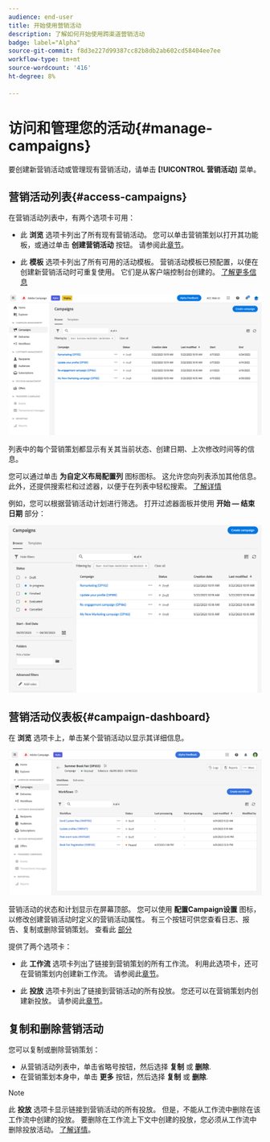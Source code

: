```yaml
---
audience: end-user
title: 开始使用营销活动
description: 了解如何开始使用跨渠道营销活动
badge: label="Alpha"
source-git-commit: f8d3e227d99387cc82b8db2ab602cd58404ee7ee
workflow-type: tm+mt
source-wordcount: '416'
ht-degree: 8%

---
```



# 访问和管理您的活动{#manage-campaigns}

要创建新营销活动或管理现有营销活动，请单击 **[!UICONTROL 营销活动]** 菜单。

## 营销活动列表{#access-campaigns}

在营销活动列表中，有两个选项卡可用：

* 此 **浏览** 选项卡列出了所有现有营销活动。 您可以单击营销策划以打开其功能板，或通过单击 **创建营销活动** 按钮。 请参阅此[章节](create-campaigns.md#create-campaigns)。

* 此 **模板** 选项卡列出了所有可用的活动模板。 营销活动模板已预配置，以便在创建新营销活动时可重复使用。 它们是从客户端控制台创建的。 [了解更多信息](https://experienceleague.adobe.com/docs/campaign/automation/campaign-orchestration/marketing-campaign-templates.html?lang=zh-Hans)

![营销活动列表](assets/campaign-list.png)

列表中的每个营销策划都显示有关其当前状态、创建日期、上次修改时间等的信息。

您可以通过单击 **为自定义布局配置列** 图标图标。 这允许您向列表添加其他信息。 此外，还提供搜索栏和过滤器，以便于在列表中轻松搜索。 [了解详情](../get-started/user-interface.md#list-screens)

例如，您可以根据营销活动计划进行筛选。 打开过滤器面板并使用 **开始 — 结束日期** 部分：

![营销活动过滤器](assets/campaign-filter-on-dates.png)

## 营销活动仪表板{#campaign-dashboard}

在 **浏览** 选项卡上，单击某个营销活动以显示其详细信息。

![Campaign信息板](assets/campaign-dashboard.png)

营销活动的状态和计划显示在屏幕顶部。 您可以使用 **配置Campaign设置** 图标，以修改创建营销活动时定义的营销活动属性。 有三个按钮可供您查看日志、报告、复制或删除营销策划。 查看此 [部分](create-campaigns.md#create-campaigns)

提供了两个选项卡：

* 此 **工作流** 选项卡列出了链接到营销策划的所有工作流。 利用此选项卡，还可在营销策划内创建新工作流。 请参阅此[章节](create-campaigns.md#create-campaigns)。

* 此 **投放** 选项卡列出了链接到营销活动的所有投放。 您还可以在营销策划内创建新投放。 请参阅此[章节](create-campaigns.md#create-campaigns)。

## 复制和删除营销活动

您可以复制或删除营销策划：

* 从营销活动列表中，单击省略号按钮，然后选择 **复制** 或 **删除**.
* 在营销策划本身中，单击 **更多** 按钮，然后选择 **复制** 或 **删除**.

>[!NOTE]
>
>此 **投放** 选项卡显示链接到营销活动的所有投放。 但是，不能从工作流中删除在该工作流中创建的投放。 要删除在工作流上下文中创建的投放，您必须从工作流中删除投放活动。 [了解详情](../msg/gs-messages.md#delivery-delete)。
